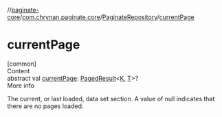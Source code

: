 //[paginate-core](../../../index.md)/[com.chrynan.paginate.core](../index.md)/[PaginateRepository](index.md)/[currentPage](current-page.md)



# currentPage  
[common]  
Content  
abstract val [currentPage](current-page.md): [PagedResult](../-paged-result/index.md)<[K](index.md), [T](index.md)>?  
More info  


The current, or last loaded, data set section. A value of null indicates that there are no pages loaded.

  



